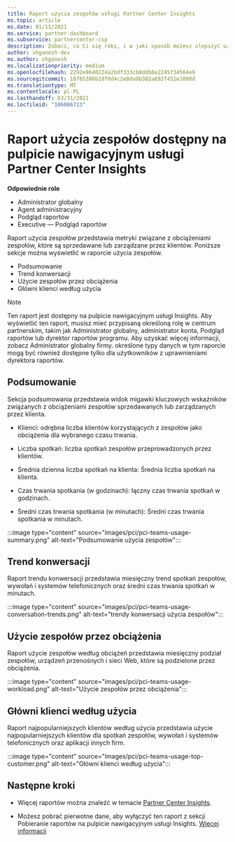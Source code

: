 ```yaml
---
title: Raport użycia zespołów usługi Partner Center Insights
ms.topic: article
ms.date: 01/11/2021
ms.service: partner-dashboard
ms.subservice: partnercenter-csp
description: Zobacz, co Ci się robi, i w jaki sposób możesz ulepszyć użycie zespołów, które są sprzedawane lub zarządzane przez klientów.
author: shganesh-dev
ms.author: shganesh
ms.localizationpriority: medium
ms.openlocfilehash: 2292e9640224a2bdf333cb8ddb0e2245f34564e9
ms.sourcegitcommit: 10765386b2df0d4c2e8da9b302a692f452e1090d
ms.translationtype: MT
ms.contentlocale: pl-PL
ms.lasthandoff: 03/31/2021
ms.locfileid: "106086723"
---
```

# <a name="teams-usage-report-available-from-the-partner-center-insights-dashboard"></a>Raport użycia zespołów dostępny na pulpicie nawigacyjnym usługi Partner Center Insights

**Odpowiednie role**

- Administrator globalny
- Agent administracyjny
- Podgląd raportów
- Executive — Podgląd raportów

Raport użycia zespołów przedstawia metryki związane z obciążeniami zespołów, które są sprzedawane lub zarządzane przez klientów. Poniższe sekcje można wyświetlić w raporcie użycia zespołów.

- Podsumowanie
- Trend konwersacji
- Użycie zespołów przez obciążenia
- Główni klienci według użycia

 > [!NOTE]
 > Ten raport jest dostępny na pulpicie nawigacyjnym usługi Insights. Aby wyświetlić ten raport, musisz mieć przypisaną określoną rolę w centrum partnerskim, takim jak Administrator globalny, administrator konta, Podgląd raportów lub dyrektor raportów programu. Aby uzyskać więcej informacji, zobacz Administrator globalny firmy. określone typy danych w tym raporcie mogą być również dostępne tylko dla użytkowników z uprawnieniami dyrektora raportów.

## <a name="summary"></a>Podsumowanie

Sekcja podsumowania przedstawia widok migawki kluczowych wskaźników związanych z obciążeniami zespołów sprzedawanych lub zarządzanych przez klienta.  

- Klienci: odrębna liczba klientów korzystających z zespołów jako obciążenia dla wybranego czasu trwania.

- Liczba spotkań: liczba spotkań zespołów przeprowadzonych przez klientów.

- Średnia dzienna liczba spotkań na klienta: Średnia liczba spotkań na klienta. 

- Czas trwania spotkania (w godzinach): łączny czas trwania spotkań w godzinach. 

- Średni czas trwania spotkania (w minutach): Średni czas trwania spotkania w minutach. 

:::image type="content" source="images/pci/pci-teams-usage-summary.png" alt-text="Podsumowanie użycia zespołów":::

## <a name="conversations-trend"></a>Trend konwersacji

Raport trendu konwersacji przedstawia miesięczny trend spotkań zespołów, wywołań i systemów telefonicznych oraz średni czas trwania spotkań w minutach.

:::image type="content" source="images/pci/pci-teams-usage-conversation-trends.png" alt-text="trendy konwersacji użycia zespołów":::

## <a name="teams-usage-by-workloads"></a>Użycie zespołów przez obciążenia

Raport użycie zespołów według obciążeń przedstawia miesięczny podział zespołów, urządzeń przenośnych i sieci Web, które są podzielone przez obciążenia.

:::image type="content" source="images/pci/pci-teams-usage-workload.png" alt-text="Użycie zespołów przez obciążenia":::

## <a name="top-customers-by-usage"></a>Główni klienci według użycia

Raport najpopularniejszych klientów według użycia przedstawia użycie najpopularniejszych klientów dla spotkań zespołów, wywołań i systemów telefonicznych oraz aplikacji innych firm.

:::image type="content" source="images/pci/pci-teams-usage-top-customer.png" alt-text="Główni klienci według użycia":::

## <a name="next-steps"></a>Następne kroki

- Więcej raportów można znaleźć w temacie [Partner Center Insights](partner-center-insights.md).

- Możesz pobrać pierwotne dane, aby wyłączyć ten raport z sekcji Pobieranie raportów na pulpicie nawigacyjnym usługi Insights. [Więcej informacji](pci-download-reports.md) 
